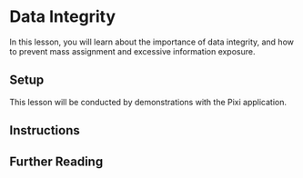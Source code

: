 # Data Integrity
In this lesson, you will learn about the importance of data integrity, and how to prevent mass assignment and excessive information exposure.

## Setup
This lesson will be conducted by demonstrations with the Pixi application.

## Instructions

## Further Reading

